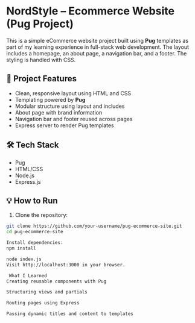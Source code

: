 # NordStyle – Ecommerce Website (Pug Project)

This is a simple eCommerce website project built using **Pug** templates as part of my learning experience in full-stack web development. The layout includes a homepage, an about page, a navigation bar, and a footer. The styling is handled with CSS.

## 🚀 Project Features

- Clean, responsive layout using HTML and CSS
- Templating powered by **Pug**
- Modular structure using layout and includes
- About page with brand information
- Navigation bar and footer reused across pages
- Express server to render Pug templates


## 🛠️ Tech Stack

- Pug
- HTML/CSS
- Node.js
- Express.js

## 💡 How to Run

1. Clone the repository:

```bash
git clone https://github.com/your-username/pug-ecommerce-site.git
cd pug-ecommerce-site

Install dependencies:
npm install

node index.js
Visit http://localhost:3000 in your browser.

 What I Learned
Creating reusable components with Pug

Structuring views and partials

Routing pages using Express

Passing dynamic titles and content to templates


